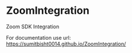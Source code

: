 # ZoomIntegration
Zoom SDK Integration

For documentation use url: https://sumitbisht0014.github.io/ZoomIntegration/
